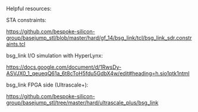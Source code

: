 Helpful resources:

STA constraints:

https://github.com/bespoke-silicon-group/basejump_stl/blob/master/hard/gf_14/bsg_link/tcl/bsg_link_sdr.constraints.tcl

bsg_link I/O simulation with HyperLynx:

https://docs.google.com/document/d/1RwsDy-ASVJX0_1_qeueqQ61a_6t8cToH5fdu5GdbX4w/edit#heading=h.sio1ptk1ntml

bsg_link FPGA side (Ultrascale+):

https://github.com/bespoke-silicon-group/basejump_stl/tree/master/hard/ultrascale_plus/bsg_link
